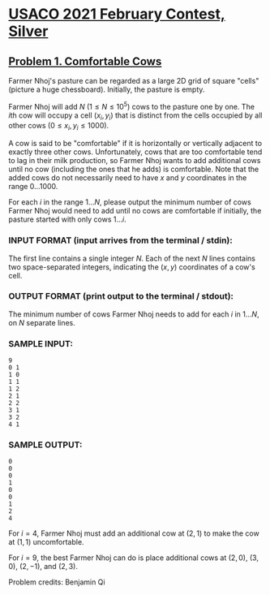 # [USACO 2021 February Contest, Silver](https://usaco.org/index.php?page=feb21results)
## [Problem 1. Comfortable Cows](https://usaco.org/index.php?page=viewproblem2&cpid=1110)


Farmer Nhoj's pasture can be regarded as a large 2D grid of square "cells"
(picture a huge chessboard). Initially, the pasture is empty.

Farmer Nhoj will add $N$ ($1\le N\le 10^5$) cows to the pasture one by one. The
$i$th cow will occupy a cell $(x_i,y_i)$ that is distinct from the cells
occupied by all other cows ($0\le x_i,y_i\le 1000$).

A cow is said to be "comfortable" if it is horizontally or vertically adjacent
to exactly three other cows. Unfortunately, cows that are too comfortable tend
to lag in their milk production, so Farmer Nhoj wants to add additional cows
until no cow (including the ones that he adds) is comfortable.  Note that the
added cows do not necessarily need to have $x$ and $y$ coordinates in the range
$0 \ldots 1000$.

For each $i$ in the range $1 \ldots N$, please output the minimum number of 
cows Farmer Nhoj would need to add until no cows are comfortable if initially, 
the pasture started with only cows $1\ldots i$.  

### INPUT FORMAT (input arrives from the terminal / stdin):  
The first line contains a single integer $N$.  Each of the next $N$ lines
contains two space-separated integers,  indicating the $(x,y)$ coordinates of a
cow's cell. 

### OUTPUT FORMAT (print output to the terminal / stdout):  
The minimum number of cows Farmer Nhoj needs to add for each $i$ in
$1 \ldots N$, on $N$ separate lines.

### SAMPLE INPUT:  
```
9
0 1
1 0
1 1
1 2
2 1
2 2
3 1
3 2
4 1
```
### SAMPLE OUTPUT:   
```
0
0
0
1
0
0
1
2
4
```

For $i=4$, Farmer Nhoj must add an additional cow at $(2,1)$ to make the cow at
$(1,1)$ uncomfortable.

For $i=9$, the best Farmer Nhoj can do is place additional cows at $(2,0)$,
$(3,0)$, $(2,-1)$, and $(2,3)$.


Problem credits: Benjamin Qi


